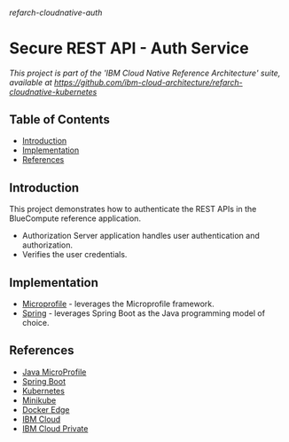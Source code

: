 ###### refarch-cloudnative-auth

# Secure REST API - Auth Service

*This project is part of the 'IBM Cloud Native Reference Architecture' suite, available at
https://github.com/ibm-cloud-architecture/refarch-cloudnative-kubernetes*

## Table of Contents

* [Introduction](#introduction)
* [Implementation](#implementation)
* [References](#references)

## Introduction

This project demonstrates how to authenticate the REST APIs in the BlueCompute reference application. 

 - Authorization Server application handles user authentication and authorization.
 - Verifies the user credentials.
 
## Implementation

- [Microprofile](../../tree/microprofile/) - leverages the Microprofile framework.
- [Spring](../../tree/spring/) - leverages Spring Boot as the Java programming model of choice.

## References

- [Java MicroProfile](https://microprofile.io/)
- [Spring Boot](https://projects.spring.io/spring-boot/)
- [Kubernetes](https://kubernetes.io/)
- [Minikube](https://kubernetes.io/docs/getting-started-guides/minikube/)
- [Docker Edge](https://docs.docker.com/edge/)
- [IBM Cloud](https://www.ibm.com/cloud/)
- [IBM Cloud Private](https://www.ibm.com/cloud-computing/products/ibm-cloud-private/)

